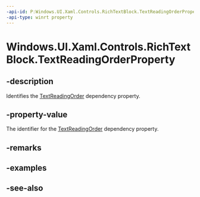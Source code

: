 ```yaml
---
-api-id: P:Windows.UI.Xaml.Controls.RichTextBlock.TextReadingOrderProperty
-api-type: winrt property
---
```


<!-- Property syntax
public Windows.UI.Xaml.DependencyProperty TextReadingOrderProperty { get; }
-->

# Windows.UI.Xaml.Controls.RichTextBlock.TextReadingOrderProperty

## -description
Identifies the [TextReadingOrder](richtextblock_textreadingorder.md) dependency property.



## -property-value
The identifier for the [TextReadingOrder](richtextblock_textreadingorder.md) dependency property.

## -remarks

## -examples

## -see-also
